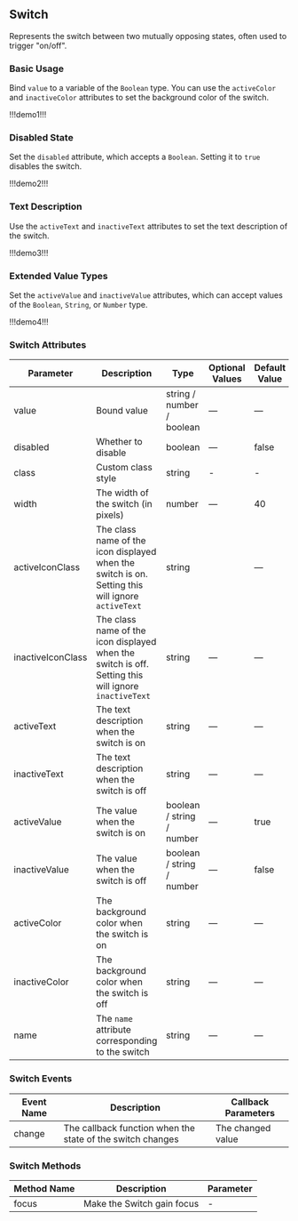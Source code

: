 ## Switch

Represents the switch between two mutually opposing states, often used to trigger "on/off".

### Basic Usage

Bind `value` to a variable of the `Boolean` type. You can use the `activeColor` and `inactiveColor` attributes to set the background color of the switch.

!!!demo1!!!

### Disabled State

Set the `disabled` attribute, which accepts a `Boolean`. Setting it to `true` disables the switch.

!!!demo2!!!

### Text Description

Use the `activeText` and `inactiveText` attributes to set the text description of the switch.

!!!demo3!!!

### Extended Value Types

Set the `activeValue` and `inactiveValue` attributes, which can accept values of the `Boolean`, `String`, or `Number` type.

!!!demo4!!!

### Switch Attributes

| Parameter         | Description                                                                                          | Type                      | Optional Values | Default Value |
| ----------------- | ---------------------------------------------------------------------------------------------------- | ------------------------- | --------------- | ------------- |
| value             | Bound value                                                                                          | string / number / boolean | —               | —             |
| disabled          | Whether to disable                                                                                   | boolean                   | —               | false         |
| class             | Custom class style                                                                                   | string                    | -               | -             |
| width             | The width of the switch (in pixels)                                                                  | number                    | —               | 40            |
| activeIconClass   | The class name of the icon displayed when the switch is on. Setting this will ignore `activeText`    | string                    |                 | —             |
| inactiveIconClass | The class name of the icon displayed when the switch is off. Setting this will ignore `inactiveText` | string                    | —               | —             |
| activeText        | The text description when the switch is on                                                           | string                    | —               | —             |
| inactiveText      | The text description when the switch is off                                                          | string                    | —               | —             |
| activeValue       | The value when the switch is on                                                                      | boolean / string / number | —               | true          |
| inactiveValue     | The value when the switch is off                                                                     | boolean / string / number | —               | false         |
| activeColor       | The background color when the switch is on                                                           | string                    | —               | —             |
| inactiveColor     | The background color when the switch is off                                                          | string                    | —               | —             |
| name              | The `name` attribute corresponding to the switch                                                     | string                    | —               | —             |

### Switch Events

| Event Name | Description                                                | Callback Parameters |
| ---------- | ---------------------------------------------------------- | ------------------- |
| change     | The callback function when the state of the switch changes | The changed value   |

### Switch Methods

| Method Name | Description                | Parameter |
| ----------- | -------------------------- | --------- |
| focus       | Make the Switch gain focus | -         |
